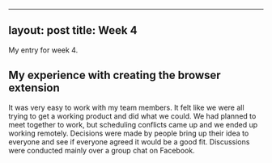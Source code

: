 
---
layout: post
title: Week 4
---

My entry for week 4.

## My experience with creating the browser extension
It was very easy to work with my team members. It felt like we were all trying to get a working product and did what we could. We had planned to meet together to work, but scheduling conflicts came up and we ended up working remotely. Decisions were made by people bring up their idea to everyone and see if everyone agreed it would be a good fit. Discussions were conducted mainly over a group chat on Facebook.
